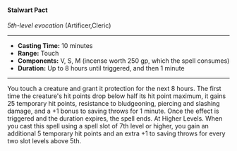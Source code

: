 #### Stalwart Pact
*5th-level evocation* (Artificer,Cleric)
___
- **Casting Time:** 10 minutes
- **Range:** Touch
- **Components:** V, S, M (incense worth 250 gp, which the spell consumes)
- **Duration:** Up to 8 hours until triggered, and then 1 minute
---
You touch a creature and grant it protection for the
next 8 hours. The first time the creature's hit points
drop below half its hit point maximum, it gains 25
temporary hit points, resistance to bludgeoning,
piercing and slashing damage, and a +1 bonus to
saving throws for 1 minute. Once the effect is
triggered and the duration expires, the spell ends.
At Higher Levels.  When you cast this spell using
a spell slot of 7th level or higher, you gain an
additional 5 temporary hit points and an extra +1 to
saving throws for every two slot levels above 5th.
